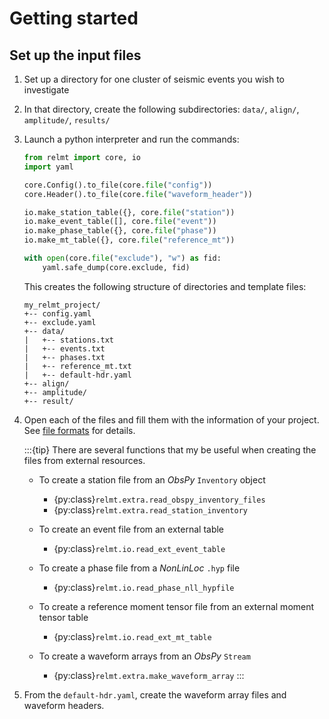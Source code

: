 # Getting started

## Set up the input files

1. Set up a directory for one cluster of seismic events you wish to investigate

2. In that directory, create the following subdirectories: ``data/``,
``align/``, ``amplitude/``, ``results/``

3. Launch a python interpreter and run the commands:

    ```python
    from relmt import core, io
    import yaml

    core.Config().to_file(core.file("config"))
    core.Header().to_file(core.file("waveform_header"))

    io.make_station_table({}, core.file("station"))
    io.make_event_table([], core.file("event"))
    io.make_phase_table({}, core.file("phase"))
    io.make_mt_table({}, core.file("reference_mt"))

    with open(core.file("exclude"), "w") as fid:
        yaml.safe_dump(core.exclude, fid)
    ```

    This creates the following structure of directories and template files:

    ```none
    my_relmt_project/
    +-- config.yaml
    +-- exclude.yaml
    +-- data/
    |   +-- stations.txt
    |   +-- events.txt
    |   +-- phases.txt
    |   +-- reference_mt.txt
    |   +-- default-hdr.yaml
    +-- align/
    +-- amplitude/
    +-- result/
    ```

4. Open each of the files and fill them with the information of your project.
See [file formats](project:./formats.md) for details.

    :::{tip}
    There are several functions that my be useful when creating the files from external resources.

    * To create a station file from an *ObsPy* `Inventory` object
        * {py:class}`relmt.extra.read_obspy_inventory_files`
        * {py:class}`relmt.extra.read_station_inventory`

    * To create an event file from an external table
        * {py:class}`relmt.io.read_ext_event_table`

    * To create a phase file from a *NonLinLoc* `.hyp` file
        * {py:class}`relmt.io.read_phase_nll_hypfile`

    * To create a reference moment tensor file from an external moment tensor table
        * {py:class}`relmt.io.read_ext_mt_table`

    * To create a waveform arrays from an *ObsPy* `Stream`
        * {py:class}`relmt.extra.make_waveform_array`
    :::

5. From the `default-hdr.yaml`, create the waveform array files and waveform headers.
